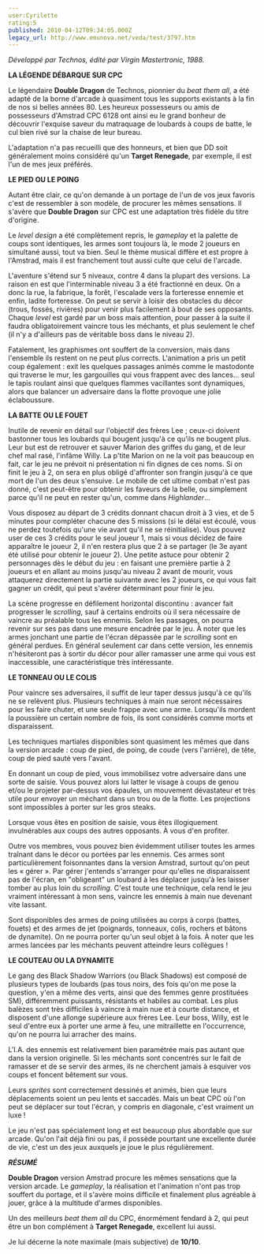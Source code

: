 ```yaml
---
user:Cyrilette
rating:5
published: 2010-04-12T09:34:05.000Z
legacy_url: http://www.emunova.net/veda/test/3797.htm
---
```

_Développé par Technos, édité par Virgin Mastertronic, 1988\._  

  

**LA LÉGENDE DÉBARQUE SUR CPC**  

Le légendaire **Double Dragon** de Technos, pionnier du _beat them all_, a été adapté de la borne d'arcade à quasiment tous les supports existants à la fin de nos si belles années 80\. Les heureux possesseurs ou amis de possesseurs d'Amstrad CPC 6128 ont ainsi eu le grand bonheur de découvrir l'exquise saveur du matraquage de loubards à coups de batte, le cul bien rivé sur la chaise de leur bureau.  

  

L'adaptation n'a pas recueilli que des honneurs, et bien que DD soit généralement moins considéré qu'un **Target Renegade**, par exemple, il est l'un de mes jeux préférés.  

  

**LE PIED OU LE POING**  

Autant être clair, ce qu'on demande à un portage de l'un de vos jeux favoris c'est de ressembler à son modèle, de procurer les mêmes sensations. Il s'avère que **Double Dragon** sur CPC est une adaptation très fidèle du titre d'origine.  

  

Le _level design_ a été complètement repris, le _gameplay_ et la palette de coups sont identiques, les armes sont toujours là, le mode 2 joueurs en simultané aussi, tout va bien. Seul le thème musical diffère et est propre à l'Amstrad, mais il est franchement tout aussi culte que celui de l'arcade.  

  

L'aventure s'étend sur 5 niveaux, contre 4 dans la plupart des versions. La raison en est que l'interminable niveau 3 a été fractionné en deux. On a donc la rue, la fabrique, la forêt, l'escalade vers la forteresse ennemie et enfin, ladite forteresse. On peut se servir à loisir des obstacles du décor (trous, fossés, rivières) pour venir plus facilement à bout de ses opposants. Chaque _level_ est gardé par un boss mais attention, pour passer à la suite il faudra obligatoirement vaincre tous les méchants, et plus seulement le chef (il n'y a d'ailleurs pas de véritable boss dans le niveau 2).  

  

Fatalement, les graphismes ont souffert de la conversion, mais dans l'ensemble ils restent on ne peut plus corrects. L'animation a pris un petit coup également : exit les quelques passages animés comme le mastodonte qui traverse le mur, les gargouilles qui vous frappent avec des lances... seul le tapis roulant ainsi que quelques flammes vacillantes sont dynamiques, alors que balancer un adversaire dans la flotte provoque une jolie éclaboussure.  

  

**LA BATTE OU LE FOUET**  

Inutile de revenir en détail sur l'objectif des frères Lee ; ceux-ci doivent bastonner tous les loubards qui bougent jusqu'à ce qu'ils ne bougent plus. Leur but est de retrouver et sauver Marion des griffes du gang, et de leur chef mal rasé, l'infâme Willy. La p'tite Marion on ne la voit pas beaucoup en fait, car le jeu ne prévoit ni présentation ni fin dignes de ces noms. Si on finit le jeu à 2, on sera en plus obligé d'affronter son frangin jusqu'à ce que mort de l'un des deux s'ensuive. Le mobile de cet ultime combat n'est pas donné, c'est peut-être pour obtenir les faveurs de la belle, ou simplement parce qu'il ne peut en rester qu'un, comme dans _Highlander_...  

  

Vous disposez au départ de 3 crédits donnant chacun droit à 3 vies, et de 5 minutes pour compléter chacune des 5 missions (si le délai est écoulé, vous ne perdez toutefois qu'une vie avant qu'il ne se réinitialise). Vous pouvez user de ces 3 crédits pour le seul joueur 1, mais si vous décidez de faire apparaître le joueur 2, il n'en restera plus que 2 à se partager (le 3e ayant été utilisé pour obtenir le joueur 2). Une petite astuce pour obtenir 2 personnages dès le début du jeu : en faisant une première partie à 2 joueurs et en allant au moins jusqu'au niveau 2 avant de mourir, vous attaquerez directement la partie suivante avec les 2 joueurs, ce qui vous fait gagner un crédit, qui peut s'avérer déterminant pour finir le jeu.  

  

La scène progresse en défilement horizontal discontinu : avancer fait progresser le _scrolling_, sauf à certains endroits où il sera nécessaire de vaincre au préalable tous les ennemis. Selon les passages, on pourra revenir sur ses pas dans une mesure encadrée par le jeu. À noter que les armes jonchant une partie de l'écran dépassée par le _scrolling_ sont en général perdues. En général seulement car dans cette version, les ennemis n'hésiteront pas à sortir du décor pour aller ramasser une arme qui vous est inaccessible, une caractéristique très intéressante.  

  

**LE TONNEAU OU LE COLIS**  

Pour vaincre ses adversaires, il suffit de leur taper dessus jusqu'à ce qu'ils ne se relèvent plus. Plusieurs techniques à main nue seront nécessaires pour les faire chuter, et une seule frappe avec une arme. Lorsqu'ils mordent la poussière un certain nombre de fois, ils sont considérés comme morts et disparaissent.  

  

Les techniques martiales disponibles sont quasiment les mêmes que dans la version arcade : coup de pied, de poing, de coude (vers l'arrière), de tête, coup de pied sauté vers l'avant.  

En donnant un coup de pied, vous immobilisez votre adversaire dans une sorte de saisie. Vous pouvez alors lui latter le visage à coups de genou et/ou le projeter par-dessus vos épaules, un mouvement dévastateur et très utile pour envoyer un méchant dans un trou ou de la flotte. Les projections sont impossibles à porter sur les gros steaks.  

Lorsque vous êtes en position de saisie, vous êtes illogiquement invulnérables aux coups des autres opposants. À vous d'en profiter.  

  

Outre vos membres, vous pouvez bien évidemment utiliser toutes les armes traînant dans le décor ou portées par les ennemis. Ces armes sont particulièrement foisonnantes dans la version Amstrad, surtout qu'on peut les « gérer ». Par gérer j'entends s'arranger pour qu'elles ne disparaissent pas de l'écran, en "obligeant" un loubard à les déplacer jusqu'à les laisser tomber au plus loin du _scrolling_. C'est toute une technique, cela rend le jeu vraiment intéressant à mon sens, vaincre les ennemis à main nue devenant vite lassant.  

Sont disponibles des armes de poing utilisées au corps à corps (battes, fouets) et des armes de jet (poignards, tonneaux, colis, rochers et bâtons de dynamite). On ne pourra porter qu'un seul objet à la fois. À noter que les armes lancées par les méchants peuvent atteindre leurs collègues !  

  

**LE COUTEAU OU LA DYNAMITE**  

Le gang des Black Shadow Warriors (ou Black Shadows) est composé de plusieurs types de loubards (pas tous noirs, des fois qu'on me pose la question, y'en a même des verts, ainsi que des femmes genre prostituées SM), différemment puissants, résistants et habiles au combat. Les plus balèzes sont très difficiles à vaincre à main nue et à courte distance, et disposent d'une allonge supérieure aux frères Lee. Leur boss, Willy, est le seul d'entre eux à porter une arme à feu, une mitraillette en l'occurrence, qu'on ne pourra lui arracher des mains.  

L'I.A. des ennemis est relativement bien paramétrée mais pas autant que dans la version originelle. Si les méchants sont concentrés sur le fait de ramasser et de se servir des armes, ils ne cherchent jamais à esquiver vos coups et foncent bêtement sur vous.  

Leurs _sprites_ sont correctement dessinés et animés, bien que leurs déplacements soient un peu lents et saccadés. Mais un beat CPC où l'on peut se déplacer sur tout l'écran, y compris en diagonale, c'est vraiment un luxe !  

  

Le jeu n'est pas spécialement long et est beaucoup plus abordable que sur arcade. Qu'on l'ait déjà fini ou pas, il possède pourtant une excellente durée de vie, c'est un des jeux auxquels je joue le plus régulièrement.  

  

_**RÉSUMÉ**_  

**Double Dragon** version Amstrad procure les mêmes sensations que la version arcade. Le _gameplay_, la réalisation et l'animation n'ont pas trop souffert du portage, et il s'avère moins difficile et finalement plus agréable à jouer, grâce à la multitude d'armes disponibles.  

Un des meilleurs _beat them all_ du CPC, énormément fendard à 2, qui peut être un bon complément à **Target Renegade**, excellent lui aussi.  

  

Je lui décerne la note maximale (mais subjective) de **10/10**.